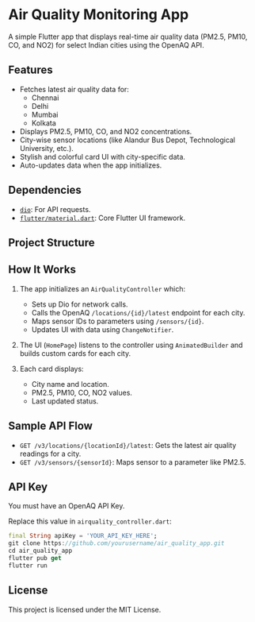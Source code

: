 # Air Quality Monitoring App

A simple Flutter app that displays real-time air quality data (PM2.5, PM10, CO, and NO2) for select Indian cities using the OpenAQ API.

## Features

- Fetches latest air quality data for:
  - Chennai
  - Delhi
  - Mumbai
  - Kolkata
- Displays PM2.5, PM10, CO, and NO2 concentrations.
- City-wise sensor locations (like Alandur Bus Depot, Technological University, etc.).
- Stylish and colorful card UI with city-specific data.
- Auto-updates data when the app initializes.

## Dependencies

- [`dio`](https://pub.dev/packages/dio): For API requests.
- [`flutter/material.dart`](https://api.flutter.dev/flutter/material/material-library.html): Core Flutter UI framework.

## Project Structure


## How It Works

1. The app initializes an `AirQualityController` which:
   - Sets up Dio for network calls.
   - Calls the OpenAQ `/locations/{id}/latest` endpoint for each city.
   - Maps sensor IDs to parameters using `/sensors/{id}`.
   - Updates UI with data using `ChangeNotifier`.

2. The UI (`HomePage`) listens to the controller using `AnimatedBuilder` and builds custom cards for each city.

3. Each card displays:
   - City name and location.
   - PM2.5, PM10, CO, NO2 values.
   - Last updated status.

## Sample API Flow

- `GET /v3/locations/{locationId}/latest`: Gets the latest air quality readings for a city.
- `GET /v3/sensors/{sensorId}`: Maps sensor to a parameter like PM2.5.

## API Key

You must have an OpenAQ API Key.

Replace this value in `airquality_controller.dart`:

```dart
final String apiKey = 'YOUR_API_KEY_HERE';
git clone https://github.com/yourusername/air_quality_app.git
cd air_quality_app
flutter pub get
flutter run
```
## License
This project is licensed under the MIT License.
